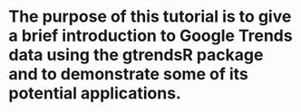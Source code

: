 # The purpose of this tutorial is to give a brief introduction to Google Trends data using the gtrendsR package and to demonstrate some of its potential applications.
